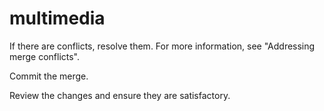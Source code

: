 # multimedia

If there are conflicts, resolve them. For more information, see "Addressing merge conflicts".

Commit the merge.

Review the changes and ensure they are satisfactory.
